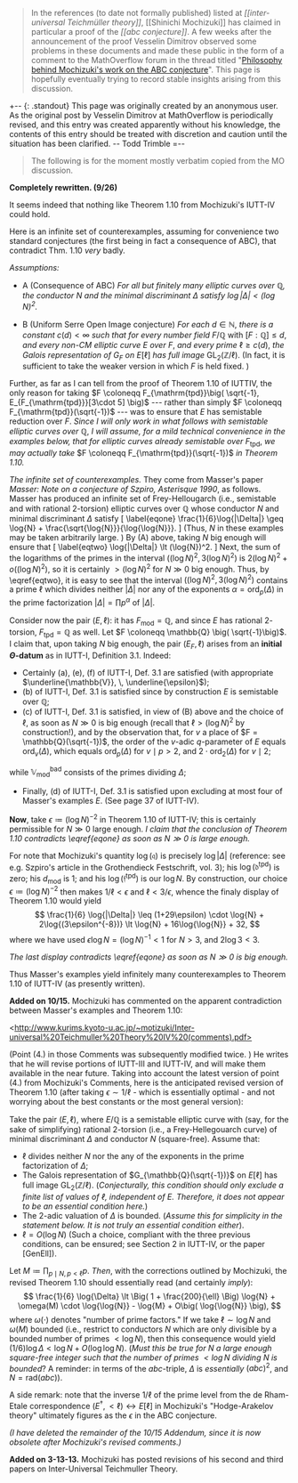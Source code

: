 
> In the references (to date not formally published) listed at _[[inter-universal Teichmüller theory]]_, [[Shinichi Mochizuki]] has claimed in particular a proof of the _[[abc conjecture]]_. A few weeks after the announcement of the proof Vesselin Dimitrov observed some problems in these documents and made these public in the form of a comment to the MathOverflow forum in the thread titled "[Philosophy behind Mochizuki's work on the ABC conjecture](http://mathoverflow.net/questions/106560/philosophy-behind-mochizukis-work-on-the-abc-conjecture/#107279)". This page is hopefully eventually trying to record stable insights arising from this discussion.

+-- {: .standout} 
This page was originally created by an anonymous user. As the original post by Vesselin Dimitrov at MathOverflow is periodically revised, and this entry was created apparently without his knowledge, the contents of this entry should be treated with discretion and caution until the situation has been clarified. -- Todd Trimble 
=-- 

> The following is for the moment mostly verbatim copied from the MO discussion.


**Completely rewritten. (9/26)**

It seems indeed that nothing like Theorem 1.10 from Mochizuki's IUTT-IV could hold. 

Here is an infinite set of counterexamples, assuming for convenience two standard conjectures (the first being in fact a consequence of ABC), that contradict Thm. 1.10 *very* badly. 

*Assumptions:* 

- A (Consequence of ABC) *For all but finitely many elliptic curves over $\mathbb{Q}$, the conductor $N$ and the minimal discriminant $\Delta$ satisfy $\log{|\Delta|} \lt (\log{N})^2$.*

- B (Uniform Serre Open Image conjecture) *For each* $d \in \mathbb{N}$, *there is a constant* $c(d) \lt \infty$ *such that for every number field* $F/\mathbb{Q}$ with $[F:\mathbb{Q}] \leq d$, *and every
     non-CM elliptic curve* $E$ *over* $F$, *and every prime* $\ell \geq c(d)$, *the Galois representation of* $G_F$ *on* $E[\ell]$ *has full image* $\mathrm{GL}_2(\mathbb{Z}/{\ell})$. (In fact, it is sufficient to take the weaker version in which $F$ is held fixed. )

Further, as far as I can tell from the proof of Theorem 1.10 of IUTTIV, the only reason for taking $F \coloneqq F_{\mathrm{tpd}}\big( \sqrt{-1}, E_{F_{\mathrm{tpd}}}[3\cdot 5]
 \big)$ --- rather than simply $F \coloneqq F_{\mathrm{tpd}}(\sqrt{-1})$ --- was to ensure that $E$ has semistable reduction over $F$. *Since I will only work in what follows with semistable elliptic curves over* $\mathbb{Q}$, *I will assume, for a mild technical convenience in the examples below, that for elliptic curves already semistable over* $F_{\mathrm{tpd}}$, *we may actually take* $F \coloneqq F_{\mathrm{tpd}}(\sqrt{-1})$ *in Theorem 1.10.*


*The infinite set of counterexamples.* They come from Masser's paper *Masser: Note on a conjecture of Szpiro, *Asterisque* 1990*, as follows. Masser has produced an infinite set of Frey-Hellougarch (i.e., semistable and with rational 2-torsion) elliptic curves over $\mathbb{Q}$ whose conductor $N$ and minimal discriminant $\Delta$ satisfy
\[
\label{eqone}
\frac{1}{6}\log{|\Delta|} \geq \log{N} + \frac{\sqrt{\log{N}}}{\log{\log{N}}}.
\]
(Thus, $N$ in these examples may be taken arbitrarily large. ) By (A) above, taking $N$ big enough will ensure that
\[
\label{eqtwo}
\log{|\Delta|} \lt (\log{N})^2.
\]
Next, the sum of the logarithms of the primes in the interval $\big( (\log{N})^2, 3(\log{N})^2 \big)$ is $2(\log{N})^2 + o((\log{N})^2)$, so it is certainly $\gt (\log{N})^2$ for $N \gg 0$ big enough.  Thus, by \eqref{eqtwo}, it is easy to see that the interval $\big( (\log{N})^2, 3(\log{N})^2 \big)$ contains a prime $\ell$ which divides neither $|\Delta|$ nor any of the exponents $\alpha = \mathrm{ord}_p(\Delta)$ in the prime factorization $|\Delta| = \prod p^{\alpha}$ of $|\Delta|$.

Consider now the pair $(E,\ell)$: it has $F_{\mathrm{mod}} = \mathbb{Q}$, and since $E$ has rational $2$-torsion, $F_{\mathrm{tpd}} = \mathbb{Q}$ as well. Let $F \coloneqq \mathbb{Q} \big(
\sqrt{-1}\big)$. I claim that, upon taking $N$ big enough, the pair $(E_F,\ell)$ arises from an **initial $\Theta$-datum** as  in IUTT-I, Definition 3.1. Indeed:

- Certainly (a), (e), (f) of IUTT-I, Def. 3.1 are satisfied (with appropriate $\underline{\mathbb{V}}, \, \underline{\epsilon}$);
- (b) of IUTT-I, Def. 3.1 is satisfied since by construction $E$ is semistable over $\mathbb{Q}$;
- (c) of IUTT-I, Def. 3.1 is satisfied, in view of (B) above and the choice of $\ell$, as soon as $N \gg 0$ is big enough (recall that $\ell \gt (\log{N})^2$ by construction!), and by the observation that, for $v$ a place of $F = \mathbb{Q}(\sqrt{-1})$, the order of the $v$-adic $q$-parameter of $E$ equals $\mathrm{ord}_v (\Delta)$, which equals $\mathrm{ord}_p(\Delta)$ for $v \mid p \gt 2$, and $2\cdot\mathrm{ord}_2(\Delta)$ for $v \mid 2$; 

while $\mathbb{V}_{\mathrm{mod}}^{\mathrm{bad}}$ consists of the primes dividing $\Delta$;

- Finally, (d) of IUTT-I, Def. 3.1 is satisfied upon excluding at most four of Masser's examples $E$. (See page 37 of IUTT-IV).


**Now**, take $\epsilon \coloneqq \big( \log{N} \big)^{-2}$ in Theorem 1.10 of IUTT-IV; this is certainly permissible for $N \gg 0$ large enough. *I claim that the conclusion of Theorem 1.10 contradicts \eqref{eqone} as soon as $N \gg 0$ is large enough.*

For note that Mochizuki's quantity $\log(\mathfrak{q})$ is precisely $\log{|\Delta|}$ (reference: see e.g. Szpiro's article in the Grothendieck Festschrift, vol. 3); his $\log{(\mathfrak{d}^{\mathrm{tpd}})}$ is zero; his $d_{\mathrm{mod}}$ is $1$; and his $\log{(\mathfrak{f}^{\mathrm{tpd}})}$ is our $\log{N}$. By construction, our choice $\epsilon \coloneqq \big( \log{N} \big)^{-2}$ then makes $1/\ell \lt \epsilon$ and $\ell \lt 3/\epsilon$, whence the finaly display of Theorem 1.10 would yield
$$
\frac{1}{6} \log{|\Delta|} \leq (1+29\epsilon) \cdot \log{N} + 2\log{(3\epsilon^{-8})}
\lt \log{N} + 16\log{\log{N}} + 32,
$$
where we have used $\epsilon \log{N} = (\log{N})^{-1} \lt 1$ for $N \gt 3$, and $2\log{3} \lt 3$.



*The last display contradicts \eqref{eqone} as soon as $N \gg 0$ is big enough.*



Thus Masser's examples yield infinitely many counterexamples to Theorem 1.10 of IUTT-IV (as presently written).




**Added on 10/15.** Mochizuki has commented on the apparent contradiction between Masser's examples and Theorem 1.10: 

&lt;http://www.kurims.kyoto-u.ac.jp/~motizuki/Inter-universal%20Teichmuller%20Theory%20IV%20(comments).pdf>

(Point (4.) in those Comments was subsequently modified twice. ) He writes that he will revise portions of IUTT-III and IUTT-IV, and will make them available in the near future. Taking into account the latest version of point (4.) from Mochizuki's Comments, here is the anticipated revised version of Theorem 1.10 (after taking $\epsilon \sim 1/\ell$ - which is essentially optimal - and not worrying about the best constants or the most general version):

Take the pair $(E,\ell)$, where $E/\mathbb{Q}$ is a semistable elliptic curve with (say, for the sake of simplifying) rational $2$-torsion (i.e., a Frey-Hellegouarch curve) of minimal discriminant $\Delta$ and conductor $N$ (square-free). Assume that:

- $\ell$ divides neither $N$ nor the any of the exponents in the prime factorization of $\Delta$;
- The Galois representation of $G_{\mathbb{Q}(\sqrt{-1})}$ on $E[\ell]$ has full image $\mathrm{GL}_2(\mathbb{Z}/\ell)$. (*Conjecturally, this condition should only exclude a finite list of values of $\ell$, independent of $E$. Therefore, it does not appear to be an essential condition here.*)
- The $2$-adic valuation of $\Delta$ is bounded. (*Assume this for simplicity in the statement below. It is not truly an essential condition either*).
- $\ell = O(\log{N})$ (Such a choice, compliant with the three previous conditions, can be ensured; see Section 2 in IUTT-IV, or the paper [GenEll]).

Let $M \coloneqq \prod_{p \mid N,  p \lt \ell} p$. *Then*, with the corrections outlined by Mochizuki, the revised Theorem 1.10 should essentially read (and certainly *imply*):
$$
\frac{1}{6} \log{\Delta} \lt \Big( 1 + \frac{200}{\ell} \Big) \log{N}  + \omega(M) \cdot \log{\log{N}} - \log{M} + O\big( \log{\log{N}} \big),
$$
where $\omega(\cdot)$ denotes "number of prime factors." If we take $\ell \sim \log{N}$ and $\omega(M)$ bounded (i.e., restrict to conductors $N$ which are only divisible by a bounded number of primes $\lt \log{N}$), then this consequence would yield $(1/6) \log{\Delta} \lt \log{N} + O(\log{\log{N}})$. (*Must this be true for $N$ a large enough square-free integer such that the number of primes $\lt \log{N}$ dividing $N$ is bounded*? A reminder: in terms of the $abc$-triple, $\Delta$ is *essentially* $(abc)^2$, and $N = \mathrm{rad}(abc)$).

A side remark: note that the inverse $1/\ell$ of the prime level from the de Rham-Etale correspondence $(E^{\dagger}, \lt \ell) \leftrightarrow E[\ell]$ in Mochizuki's "Hodge-Arakelov theory" ultimately figures as the $\epsilon$ in the ABC conjecture. 


*(I have deleted the remainder of the 10/15 Addendum, since it is now obsolete after Mochizuki's revised comments.)*

**Added on 3-13-13.** Mochizuki has posted revisions of his second and third papers on Inter-Universal Teichmuller Theory. 